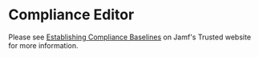 # Compliance Editor

Please see [Establishing Compliance Baselines](https://trusted.jamf.com/docs/establishing-compliance-baselines) on Jamf's Trusted website for more information. 


